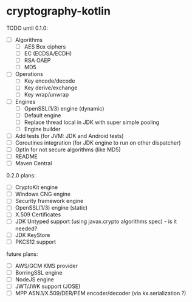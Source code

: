 # cryptography-kotlin

TODO until 0.1.0:

* [ ] Algorithms
    * [ ] AES Box ciphers
    * [ ] EC (ECDSA/ECDH)
    * [ ] RSA OAEP
    * [ ] MD5
* [ ] Operations
    * [ ] Key encode/decode
    * [ ] Key derive/exchange
    * [ ] Key wrap/unwrap
* [ ] Engines
    * [ ] OpenSSL(1/3) engine (dynamic)
    * [ ] Default engine
    * [ ] Replace thread local in JDK with super simple pooling
    * [ ] Engine builder
* [ ] Add tests (for JVM: JDK and Android tests)
* [ ] Coroutines integration (for JDK engine to run on other dispatcher)
* [ ] OptIn for not secure algorithms (like MD5)
* [ ] README
* [ ] Maven Central

0.2.0 plans:

* [ ] CryptoKit engine
* [ ] Windows CNG engine
* [ ] Security framework engine
* [ ] OpenSSL(1/3) engine (static)
* [ ] X.509 Certificates
* [ ] JDK Untyped support (using javax.crypto algorithms spec) - is it needed?
* [ ] JDK KeyStore
* [ ] PKCS12 support

future plans:

* [ ] AWS/GCM KMS provider
* [ ] BorringSSL engine
* [ ] NodeJS engine
* [ ] JWT/JWK support (JOSE)
* [ ] MPP ASN.1/X.509/DER/PEM encoder/decoder (via kx.serialization ?)
